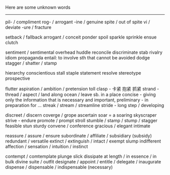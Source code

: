 Here are some unknown words

-----------------------

pil- / compliment
rog- / arrogant
-ine / genuine
spite / out of spite
vi / deviate
-ure / fracture

setback / fallback
arrogant / conceit
ponder
spoil
sparkle
sprinkle
ensue
clutch

sentiment / sentimental
overhead
huddle
reconcile
discriminate
stab
rivalry
idiom
propaganda
entail: to involve sth that cannot be avoided
dodge
stagger / shatter / stamp

hierarchy
conscientious
stall
staple
statement
resolve
stereotype
prospective

flutter
aspiration / ambition / pretension
toll
clasp - 卡紧 抱紧 抓紧
strand - thread / aspect / land along ocean / leave sb. in a place
concise - giving only the information that is necessary and important,
preliminary - in preparation for ...
streak / stream / streamline
stride - long step / developing

discreet / discern
coverge / grope
ascertain
soar = a soaring skyscraper
strive - endure
promote / prompt
stroll
stumble / stamp / stump / stagger
feasible
stun
sturdy
convene / conference
gracious / elegant
intimate

reassure / assure / ensure
subordinate / affiliate / subsidiary (subsidy)
redundant / versatile
extinct / extinguish / intact / exempt
slump
indifferent
affection / sensation / intuition / instinct

contempt / comtemplate
plunge
slick
dissipate
at length / in essence / in bulk
divine
suite / outfit
designate / appoint / entitle / delegate / inaugurate
dispense / dispensable / indispensable (necessary)
